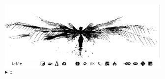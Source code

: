 <img src="./banner.png">
<details><summary> :: </summary>
<!--START_SECTION:waka-->

```
From: 09 August 2024 - To: 05 October 2025

Total Time: 1,949 hrs 37 mins

PHP                        478 hrs 23 mins //////-------------------   22.79 %
Python                     426 hrs 11 mins /////--------------------   20.31 %
Markdown                   223 hrs 15 mins ///----------------------   10.64 %
Other                      149 hrs 3 mins  //-----------------------   07.10 %
```

<!--END_SECTION:waka-->
</details>
